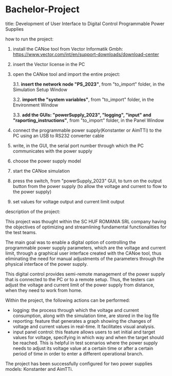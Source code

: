 # Bachelor-Project
title: Development of User Interface to Digital Control Programmable Power Supplies

how to run the project:

1. install the CANoe tool from Vector Informatik Gmbh: https://www.vector.com/int/en/support-downloads/download-center
2. insert the Vector license in the PC
3. open the CANoe tool and import the entire project:
   
   3.1. **insert the network node "PS_2023"**, from "to_import" folder, in the Simulation Setup Window
   
   3.2. **import the "system variables"**, from "to_import" folder, in the Environment Window
   
   3.3. **add the GUIs: "powerSupply_2023", "logging", "input" and "raporting_instructions"**, from "to_import" folder, in the Panel Window
   
5. connect the programmable power supply(Konstanter or AimTTi) to the PC using an USB to RS232 converter cable
6. write, in the GUI, the serial port number through which the PC communicates with the power supply 
7. choose the power supply model
8. start the CANoe simulation
9. press the switch, from "powerSupply_2023" GUI, to turn on the output button from the power supply (to allow the voltage and current to flow to the power supply)
10. set values for voltage output and current limit output

description of the project:

This project was thought within the SC HUF ROMANIA SRL company having the objectives of optimizing and
streamlining fundamental functionalities for the test teams.

The main goal was to enable a digital option of controlling the programmable power supply parameters,
which are the voltage and current limit, through a graphical user interface created with the
CANoe tool, thus eliminating the need for manual adjustments of the parameters through the
physical interface of the power supply. 

This digital control provides semi-remote management of the power supply that is connected to the PC or to a remote setup. 
Thus, the testers can adjust the voltage and current limit of the power supply from distance, when they need to work from home.

Within the project, the following actions can be performed:
- logging: the process through which the voltage and current consumption, along with the simulation
time, are stored in the log file
- reporting: feature that generates a graph showing the changes of voltage and
current values in real-time. It facilitates visual analysis.
- input panel control: this feature allows users to set initial and target values for
voltage, specifying in which way and when the target should be reached. This is helpful in test
scenarios where the power supply needs to adjust its voltage value at a certain time or after a certain
period of time in order to enter a different operational branch.

The project has been successfully configured for two power supplies models: Konstanter and AimTTi. 
